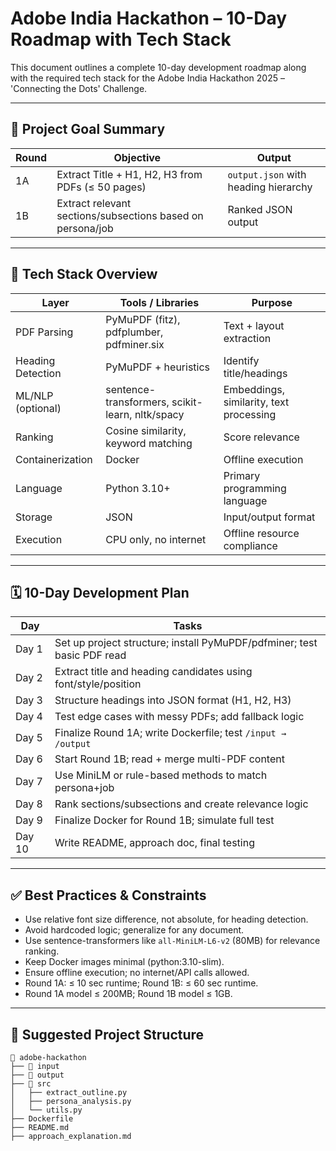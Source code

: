 # Adobe India Hackathon – 10-Day Roadmap with Tech Stack

This document outlines a complete 10-day development roadmap along with the required tech stack for the Adobe India Hackathon 2025 – 'Connecting the Dots' Challenge.

---

## 📌 Project Goal Summary

| Round | Objective                                                      | Output                        |
|-------|---------------------------------------------------------------|-------------------------------|
| 1A    | Extract Title + H1, H2, H3 from PDFs (≤ 50 pages)             | `output.json` with heading hierarchy |
| 1B    | Extract relevant sections/subsections based on persona/job     | Ranked JSON output            |

---

## 🧰 Tech Stack Overview

| Layer            | Tools / Libraries                                 | Purpose                        |
|------------------|---------------------------------------------------|--------------------------------|
| PDF Parsing      | PyMuPDF (fitz), pdfplumber, pdfminer.six          | Text + layout extraction       |
| Heading Detection| PyMuPDF + heuristics                              | Identify title/headings        |
| ML/NLP (optional)| sentence-transformers, scikit-learn, nltk/spacy   | Embeddings, similarity, text processing |
| Ranking          | Cosine similarity, keyword matching               | Score relevance                |
| Containerization | Docker                                            | Offline execution              |
| Language         | Python 3.10+                                      | Primary programming language   |
| Storage          | JSON                                              | Input/output format            |
| Execution        | CPU only, no internet                             | Offline resource compliance    |

---

## 🗓️ 10-Day Development Plan

| Day    | Tasks                                                                 |
|--------|-----------------------------------------------------------------------|
| Day 1  | Set up project structure; install PyMuPDF/pdfminer; test basic PDF read |
| Day 2  | Extract title and heading candidates using font/style/position        |
| Day 3  | Structure headings into JSON format (H1, H2, H3)                     |
| Day 4  | Test edge cases with messy PDFs; add fallback logic                  |
| Day 5  | Finalize Round 1A; write Dockerfile; test `/input → /output`         |
| Day 6  | Start Round 1B; read + merge multi-PDF content                       |
| Day 7  | Use MiniLM or rule-based methods to match persona+job                |
| Day 8  | Rank sections/subsections and create relevance logic                 |
| Day 9  | Finalize Docker for Round 1B; simulate full test                     |
| Day 10 | Write README, approach doc, final testing                            |

---

## ✅ Best Practices & Constraints

- Use relative font size difference, not absolute, for heading detection.
- Avoid hardcoded logic; generalize for any document.
- Use sentence-transformers like `all-MiniLM-L6-v2` (80MB) for relevance ranking.
- Keep Docker images minimal (python:3.10-slim).
- Ensure offline execution; no internet/API calls allowed.
- Round 1A: ≤ 10 sec runtime; Round 1B: ≤ 60 sec runtime.
- Round 1A model ≤ 200MB; Round 1B model ≤ 1GB.

---

## 📁 Suggested Project Structure

```
📁 adobe-hackathon
├── 📁 input
├── 📁 output
├── 📁 src
│   ├── extract_outline.py
│   ├── persona_analysis.py
│   └── utils.py
├── Dockerfile
├── README.md
├── approach_explanation.md
``` 